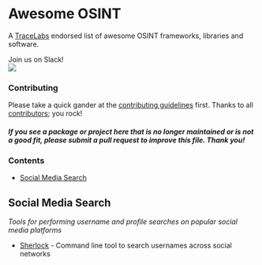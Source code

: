 # Awesome OSINT

A [TraceLabs](https://tracelabs.org) endorsed list of awesome OSINT frameworks, libraries and software.

Join us on Slack!<br>[<img src="https://img.shields.io/badge/slack-@tracelabs-red.svg?logo=slack">](https://join.slack.com/t/tracelabs/shared_invite/enQtNjUyMDAxOTc0ODg3LWFiYTVlYjNiZmFiNTk5OGE0MjMxMDQ2YzdjZGEwOThiZTVhNTc1MjUzZjllY2JmMjVjYWQ4YzMyZjZkYmU1YmU)


### Contributing

Please take a quick gander at the [contributing guidelines](https://github.com/tracelabs/awesome-osint/blob/master/CONTRIBUTING.md) first. Thanks to all [contributors](https://github.com/tracelabs/awesome-osint/graphs/contributors); you rock!

#### *If you see a package or project here that is no longer maintained or is not a good fit, please submit a pull request to improve this file. Thank you!*

### Contents

- [Social Media Search](#social-media-search)

## Social Media Search

*Tools for performing username and profile searches on popular social media platforms*

* [Sherlock](https://github.com/sherlock-project/sherlockI) - Command line tool to search usernames across social networks
